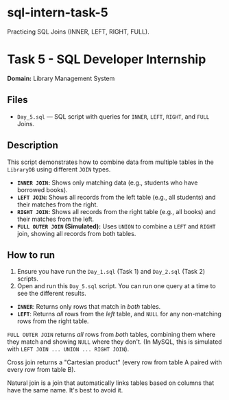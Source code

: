 # sql-intern-task-5
Practicing SQL Joins (INNER, LEFT, RIGHT, FULL).

# Task 5 - SQL Developer Internship
**Domain:** Library Management System

## Files
- `Day_5.sql` — SQL script with queries for `INNER`, `LEFT`, `RIGHT`, and `FULL` Joins.

## Description
This script demonstrates how to combine data from multiple tables in the `LibraryDB` using different `JOIN` types.
- **`INNER JOIN`:** Shows only matching data (e.g., students who have borrowed books).
- **`LEFT JOIN`:** Shows all records from the left table (e.g., all students) and their matches from the right.
- **`RIGHT JOIN`:** Shows all records from the right table (e.g., all books) and their matches from the left.
- **`FULL OUTER JOIN` (Simulated):** Uses `UNION` to combine a `LEFT` and `RIGHT` join, showing all records from both tables.

## How to run
1.  Ensure you have run the `Day_1.sql` (Task 1) and `Day_2.sql` (Task 2) scripts.
2.  Open and run this `Day_5.sql` script. You can run one query at a time to see the different results.


* **`INNER`**: Returns only rows that match in *both* tables.
* **`LEFT`**: Returns *all* rows from the *left* table, and `NULL` for any non-matching rows from the right table.

`FULL OUTER JOIN` returns *all* rows from *both* tables, combining them where they match and showing `NULL` where they don't. (In MySQL, this is simulated with `LEFT JOIN ... UNION ... RIGHT JOIN`).

Cross join returns a "Cartesian product" (every row from table A paired with every row from table B).

Natural join is a join that automatically links tables based on columns that have the same name. It's best to avoid it.
